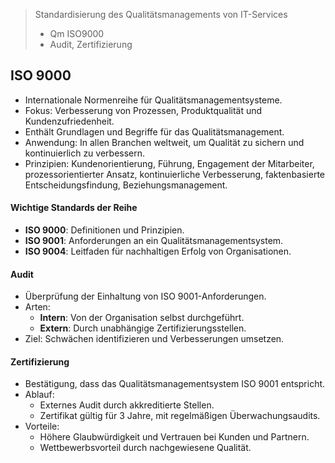 > Standardisierung des Qualitätsmanagements von IT-Services
> - Qm ISO9000
> - Audit, Zertifizierung

## ISO 9000

- Internationale Normenreihe für Qualitätsmanagementsysteme.
- Fokus: Verbesserung von Prozessen, Produktqualität und Kundenzufriedenheit.
- Enthält Grundlagen und Begriffe für das Qualitätsmanagement.
- Anwendung: In allen Branchen weltweit, um Qualität zu sichern und kontinuierlich zu verbessern.
- Prinzipien: Kundenorientierung, Führung, Engagement der Mitarbeiter, prozessorientierter Ansatz, kontinuierliche Verbesserung, faktenbasierte Entscheidungsfindung, Beziehungsmanagement.
#### Wichtige Standards der Reihe
- **ISO 9000**: Definitionen und Prinzipien.
- **ISO 9001**: Anforderungen an ein Qualitätsmanagementsystem.
- **ISO 9004**: Leitfaden für nachhaltigen Erfolg von Organisationen.

#### Audit
- Überprüfung der Einhaltung von ISO 9001-Anforderungen.
- Arten:
	- **Intern**: Von der Organisation selbst durchgeführt.
	- **Extern**: Durch unabhängige Zertifizierungsstellen.
- Ziel: Schwächen identifizieren und Verbesserungen umsetzen.

#### Zertifizierung
- Bestätigung, dass das Qualitätsmanagementsystem ISO 9001 entspricht.
- Ablauf:
	- Externes Audit durch akkreditierte Stellen.
	- Zertifikat gültig für 3 Jahre, mit regelmäßigen Überwachungsaudits.
- Vorteile:
	- Höhere Glaubwürdigkeit und Vertrauen bei Kunden und Partnern.
	- Wettbewerbsvorteil durch nachgewiesene Qualität.

